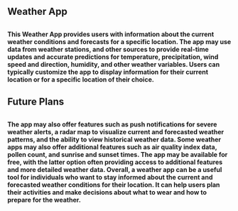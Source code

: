 <h2>Weather App<h2>
<h4>This Weather App provides users with
            information about the current weather conditions and forecasts for a
            specific location. The app may use data from weather stations,
            and other sources to provide real-time updates and accurate predictions
            for temperature, precipitation, wind speed
            and direction, humidity, and other weather variables. Users can
            typically customize the app to display information for their current
            location or for a specific location of their choice.<h4>
<h2>Future Plans<h2>
<h4>The app may also offer features such as push notifications for
            severe weather alerts, a radar map to visualize current and
            forecasted weather patterns, and the ability to view historical
            weather data. Some weather apps may also offer additional features
            such as air quality index data, pollen count, and sunrise and sunset
            times. The app may be available for free,
            with the latter option often providing access to additional features
            and more detailed weather data. Overall, a weather app can be a
            useful tool for individuals who want to stay informed about the
            current and forecasted weather conditions for their location. It can
            help users plan their activities and make decisions about what to
            wear and how to prepare for the weather.<h4>
